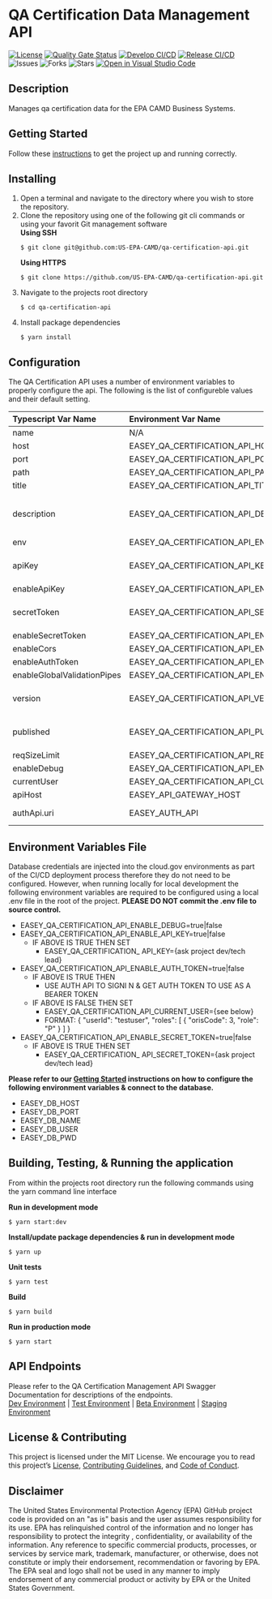 # QA Certification Data Management API

[![License](https://img.shields.io/github/license/US-EPA-CAMD/easey-qa-certification-api)](https://github.com/US-EPA-CAMD/easey-qa-certification-api/blob/develop/LICENSE)
[![Quality Gate Status](https://sonarcloud.io/api/project_badges/measure?project=US-EPA-CAMD_easey-qa-certification-api&metric=alert_status)](https://sonarcloud.io/dashboard?id=US-EPA-CAMD_easey-qa-certification-api)
[![Develop CI/CD](https://github.com/US-EPA-CAMD/easey-qa-certification-api/workflows/Develop%20Branch%20Workflow/badge.svg)](https://github.com/US-EPA-CAMD/easey-qa-certification-api/actions)
[![Release CI/CD](https://github.com/US-EPA-CAMD/easey-qa-certification-api/workflows/Release%20Branch%20Workflow/badge.svg)](https://github.com/US-EPA-CAMD/easey-qa-certification-api/actions)
![Issues](https://img.shields.io/github/issues/US-EPA-CAMD/easey-qa-certification-api)
![Forks](https://img.shields.io/github/forks/US-EPA-CAMD/easey-qa-certification-api)
![Stars](https://img.shields.io/github/stars/US-EPA-CAMD/easey-qa-certification-api)
[![Open in Visual Studio Code](https://open.vscode.dev/badges/open-in-vscode.svg)](https://open.vscode.dev/US-EPA-CAMD/easey-qa-certification-api)

## Description
Manages qa certification data for the EPA CAMD Business Systems.

## Getting Started
Follow these [instructions](https://github.com/US-EPA-CAMD/devops/blob/master/GETTING-STARTED.md) to get the project up and running correctly.

## Installing
1. Open a terminal and navigate to the directory where you wish to store the repository.
2. Clone the repository using one of the following git cli commands or using your favorit Git management software<br>
    **Using SSH**
    ```
    $ git clone git@github.com:US-EPA-CAMD/qa-certification-api.git
    ```
    **Using HTTPS**
    ```
    $ git clone https://github.com/US-EPA-CAMD/qa-certification-api.git
    ```
3. Navigate to the projects root directory
    ```
    $ cd qa-certification-api
    ```
4. Install package dependencies
    ```
    $ yarn install
    ```

## Configuration
The QA Certification API uses a number of environment variables to properly configure the api. The following is the list of configureble values and their default setting.

| Typescript Var Name | Environment Var Name | Default Value | Comment |
| :------------------ | :------------------- | :------------ | :------ |
| name | N/A | qa-certification-api | Fixed value |
| host | EASEY_QA_CERTIFICATION_API_HOST | localhost | Configurable
| port | EASEY_QA_CERTIFICATION_API_PORT | 8070 | Configurable |
| path | EASEY_QA_CERTIFICATION_API_PATH | qa-certification-mgmt | Configurable |
| title | EASEY_QA_CERTIFICATION_API_TITLE | QA Certification Management | Configurable |
| description | EASEY_QA_CERTIFICATION_API_DESCRIPTION | QA & Certification management API endpoints for qa test data, qa cert events, and test extension & exemption data | Configurable |
| env | EASEY_QA_CERTIFICATION_API_ENV | local-dev | Configurable |
| apiKey | EASEY_QA_CERTIFICATION_API_KEY | *** | Dynamically set by CI/CD workflow |
| enableApiKey | EASEY_QA_CERTIFICATION_API_ENABLE_API_KEY | false | Configurable |
| secretToken | EASEY_QA_CERTIFICATION_API_SECRET_TOKEN | *** | Dynamically set by CI/CD workflow |
| enableSecretToken | EASEY_QA_CERTIFICATION_API_ENABLE_SECRET_TOKEN | false | Configurable |
| enableCors | EASEY_QA_CERTIFICATION_API_ENABLE_CORS | true | Configurable |
| enableAuthToken | EASEY_QA_CERTIFICATION_API_ENABLE_AUTH_TOKEN | false | Configurable |
| enableGlobalValidationPipes | EASEY_QA_CERTIFICATION_API_ENABLE_GLOBAL_VALIDATION_PIPE | true | Configurable |
| version | EASEY_QA_CERTIFICATION_API_VERSION | v0.0.0 | Dynamically set by CI/CD workflow |
| published | EASEY_QA_CERTIFICATION_API_PUBLISHED | local | Dynamically set by CI/CD workflow |
| reqSizeLimit | EASEY_QA_CERTIFICATION_API_REQ_SIZE_LIMIT | 1mb | Configurable |
| enableDebug | EASEY_QA_CERTIFICATION_API_ENABLE_DEBUG | false | Configurable |
| currentUser | EASEY_QA_CERTIFICATION_API_CURRENT_USER | {} | Configurable |
| apiHost | EASEY_API_GATEWAY_HOST | api.epa.gov/easey/dev | Configurable |
| authApi.uri | EASEY_AUTH_API | https://api.epa.gov/easey/dev/auth-mgmt | Configurable |

## Environment Variables File
Database credentials are injected into the cloud.gov environments as part of the CI/CD deployment process therefore they do not need to be configured. However, when running locally for local development the following environment variables are required to be configured using a local .env file in the root of the project. **PLEASE DO NOT commit the .env file to source control.**

- EASEY_QA_CERTIFICATION_API_ENABLE_DEBUG=true|false
- EASEY_QA_CERTIFICATION_API_ENABLE_API_KEY=true|false
  - IF ABOVE IS TRUE THEN SET
    - EASEY_QA_CERTIFICATION_  API_KEY={ask project dev/tech lead}
- EASEY_QA_CERTIFICATION_API_ENABLE_AUTH_TOKEN=true|false
  - IF ABOVE IS TRUE THEN
    - USE AUTH API TO SIGNI  N & GET AUTH TOKEN TO USE AS A BEARER TOKEN
  - IF ABOVE IS FALSE THEN SET
    - EASEY_QA_CERTIFICATION_API_CURRENT_USER={see below}
    - FORMAT: { "userId": "testuser", "roles": [ { "orisCode": 3, "role": "P" } ] }
- EASEY_QA_CERTIFICATION_API_ENABLE_SECRET_TOKEN=true|false
  - IF ABOVE IS TRUE THEN SET
    - EASEY_QA_CERTIFICATION_  API_SECRET_TOKEN={ask project dev/tech lead}

**Please refer to our [Getting Started](https://github.com/US-EPA-CAMD/devops/blob/master/GETTING-STARTED.md) instructions on how to configure the following environment variables & connect to the database.**
- EASEY_DB_HOST
- EASEY_DB_PORT
- EASEY_DB_NAME
- EASEY_DB_USER
- EASEY_DB_PWD

## Building, Testing, & Running the application
From within the projects root directory run the following commands using the yarn command line interface

**Run in development mode**
```
$ yarn start:dev
```

**Install/update package dependencies & run in development mode**
```
$ yarn up
```

**Unit tests**
```
$ yarn test
```

**Build**
```
$ yarn build
```

**Run in production mode**
```
$ yarn start
```

## API Endpoints
Please refer to the QA Certification Management API Swagger Documentation for descriptions of the endpoints.<br>
[Dev Environment](https://api.epa.gov/easey/dev/qa-certification-mgmt/swagger/) | [Test Environment](https://api.epa.gov/easey/test/qa-certification-mgmt/swagger/) | [Beta Environment](https://api.epa.gov/easey/beta/qa-certification-mgmt/swagger/) | [Staging Environment](https://api.epa.gov/easey/staging/qa-certification-mgmt/swagger/)

## License & Contributing
This project is licensed under the MIT License. We encourage you to read this project’s [License](LICENSE), [Contributing Guidelines](CONTRIBUTING.md), and [Code of Conduct](CODE-OF-CONDUCT.md).

## Disclaimer
The United States Environmental Protection Agency (EPA) GitHub project code is provided on an "as is" basis and the user assumes responsibility for its use. EPA has relinquished control of the information and no longer has responsibility to protect the integrity , confidentiality, or availability of the information. Any reference to specific commercial products, processes, or services by service mark, trademark, manufacturer, or otherwise, does not constitute or imply their endorsement, recommendation or favoring by EPA. The EPA seal and logo shall not be used in any manner to imply endorsement of any commercial product or activity by EPA or the United States Government.
